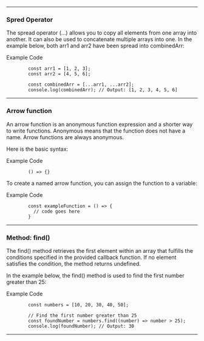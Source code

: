 ---------------------------------------------------------------------------------
### Spred Operator

The spread operator (...) allows you to copy all elements from one array into another. It can also be used to concatenate multiple arrays into one. In the example below, both arr1 and arr2 have been spread into combinedArr:

Example Code

            const arr1 = [1, 2, 3];
            const arr2 = [4, 5, 6];

            const combinedArr = [...arr1, ...arr2];
            console.log(combinedArr); // Output: [1, 2, 3, 4, 5, 6]

---------------------------------------------------------------------------------

### Arrow function

An arrow function is an anonymous function expression and a shorter way to write functions. Anonymous means that the function does not have a name. Arrow functions are always anonymous.

Here is the basic syntax:

Example Code

            () => {}

To create a named arrow function, you can assign the function to a variable:

Example Code

            const exampleFunction = () => {
              // code goes here
            }

---------------------------------------------------------------------------------
### Method: find() 

The find() method retrieves the first element within an array that fulfills the conditions specified in the provided callback function. If no element satisfies the condition, the method returns undefined.

In the example below, the find() method is used to find the first number greater than 25:

Example Code

            const numbers = [10, 20, 30, 40, 50];

            // Find the first number greater than 25
            const foundNumber = numbers.find((number) => number > 25);
            console.log(foundNumber); // Output: 30

---------------------------------------------------------------------------------

